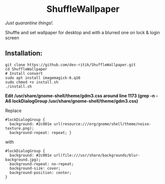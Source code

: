 # <div align="center"> ShuffleWallpaper
<i> Just quarantine things!. </i>
</div>

Shuffle and set wallpaper for desktop and with a blurred one on lock &amp; login screen


## Installation:
```
git clone https://github.com/dev-ritik/ShuffleWallpaper.git
cd ShuffleWallpaper
# Install convert
sudo apt install imagemagick-6.q16
sudo chmod +x install.sh
./install.sh
```
**Edit /usr/share/gnome-shell/theme/gdm3.css around line 1173 (grep -n -A6 lockDialogGroup /usr/share/gnome-shell/theme/gdm3.css)**

Replace
```
#lockDialogGroup {
  background: #2c001e url(resource:///org/gnome/shell/theme/noise-texture.png);
  background-repeat: repeat; }
 ```
with
```
#lockDialogGroup {
  background: #2c001e url(file:///usr/share/backgrounds/blur-background.jpg);
  background-repeat: no-repeat;
  background-size: cover;
  background-position: center;
}
```
